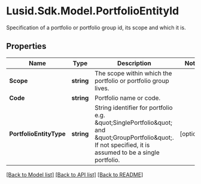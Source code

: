 # Lusid.Sdk.Model.PortfolioEntityId
Specification of a portfolio or portfolio group id, its scope and which it is.

## Properties

Name | Type | Description | Notes
------------ | ------------- | ------------- | -------------
**Scope** | **string** | The scope within which the portfolio or portfolio group lives. | 
**Code** | **string** | Portfolio name or code. | 
**PortfolioEntityType** | **string** | String identifier for portfolio e.g. \&quot;SinglePortfolio\&quot; and \&quot;GroupPortfolio\&quot;. If not specified, it is assumed to be a single portfolio. | [optional] 

[[Back to Model list]](../README.md#documentation-for-models) [[Back to API list]](../README.md#documentation-for-api-endpoints) [[Back to README]](../README.md)

